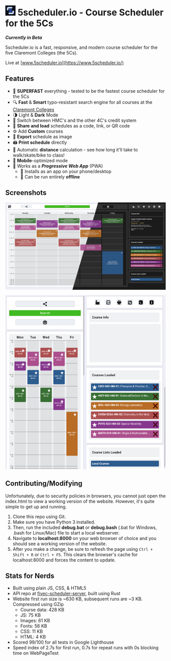 # ![Logo](https://raw.githubusercontent.com/IonImpulse/fivec-scheduler-webpage/main/img/favicons/favicon-32x32.png) 5scheduler.io - Course Scheduler for the 5Cs
***Currently in Beta***

5scheduler.io is a fast, responsive, and modern course scheduler for the five Claremont Colleges (the 5Cs).

Live at [www.5scheduler.io](https://www.5scheduler.io/)


## Features
- 🚀 **SUPERFAST** everything - tested to be the fastest course scheduler for the 5Cs
- 🔍 **Fast** & **Smart** typo-resistant search engine for all courses at the [Claremont Colleges](https://www.claremont.edu/)
- 🌗 Light & **Dark** Mode
- 🔀 Switch between HMC's and the other 4C's credit system
- 📧 **Share and load** schedules as a code, link, or QR code
- ⚙ Add **Custom** courses
- 📸 **Export** schedule as image
- 🖨 **Print schedule** directly 
- 📐 Automatic **distance** calculation - see how long it'll take to walk/skate/bike to class!
- 📱 **Mobile**-optimized mode
- 🔰 Works as a ***Progressive Web App*** (PWA)
   - 📲 Installs as an app on your phone/desktop
   - 💾 Can be run entirely **offline**

## Screenshots
![Screenshot Desktop](https://raw.githubusercontent.com/IonImpulse/fivec-scheduler-webpage/main/img/theme_change_screenshot.png)

![Screenshot Mobile](https://raw.githubusercontent.com/IonImpulse/fivec-scheduler-webpage/main/img/mobile_screenshot.png)



## Contributing/Modifying
Unfortunately, due to security policies in browsers, you cannot just open the index.html to view a working version of the website. However, it's quite simple to get up and running.

1. Clone this repo using Git.
2. Make sure you have Python 3 installed. 
3. Then, run the included **debug.bat** or **debug.bash** (.bat for Windows, .bash for Linux/Mac) file to start a local webserver.
4. Navigate to **localhost:8000** on your web browser of choice and you should see a working version of the website.
5. After you make a change, be sure to refresh the page using `Ctrl + Shift + R` or `Ctrl + F5`. This clears the browser's cache for localhost:8000 and forces the content to update.



## Stats for Nerds
- Built using plain JS, CSS, & HTML5
- API repo at [fivec-scheduler-server](https://github.com/IonImpulse/fivec-scheduler-server), built using Rust
- Website first run size is ~630 KB, subsequent runs are ~3 KB. Compressed using GZip
   - Course data: 428 KB
   - JS: 75 KB
   - Images: 61 KB
   - Fonts: 56 KB
   - CSS: 11 KB
   - HTML: 4 KB
- Scored 99/100 for all tests in Google Lighthouse
- Speed index of 2.7s for first run, 0.7s for repeat runs with 0s blocking time on WebPageTest
